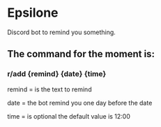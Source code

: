 # Epsilone
Discord bot to remind you something.

## The command for the moment is:

### r/add {remind} {date} {time}


remind = is the text to remind

date = the bot remind you one day before the date

time = is optional the default value is 12:00
